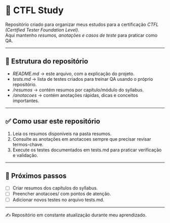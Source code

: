 # 📘 CTFL Study

Repositório criado para organizar meus estudos para a certificação *CTFL (Certified Tester Foundation Level)*.  
Aqui mantenho *resumos, anotações e casos de teste* para praticar como QA.

---

## 📂 Estrutura do repositório

- *README.md* → este arquivo, com a explicação do projeto.
- *tests.md* → lista de testes criados para treinar QA usando o próprio repositório.
- */resumos* → contém resumos por capítulo/módulo do syllabus.
- */anotacoes* → contém anotações rápidas, dicas e conceitos importantes.

---

## ✅ Como usar este repositório

1. Leia os resumos disponíveis na pasta resumos.
2. Consulte as anotações em anotacoes sempre que precisar revisar termos-chave.
3. Execute os testes documentados em tests.md para praticar verificação e validação.

---

## 🧪 Próximos passos

- [ ] Criar resumos dos capítulos do syllabus.  
- [ ] Preencher anotacoes/ com pontos de atenção.  
- [ ] Adicionar novos testes no arquivo tests.md.  

---

✍️ Repositório em constante atualização durante meu aprendizado.
